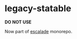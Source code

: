 # legacy-statable

**DO NOT USE**

Now part of [escalade](https://github.com/escaladesports/escalade/tree/master/packages/statable) monorepo.

